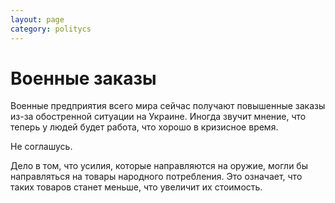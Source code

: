 ```yaml
---
layout: page
category: politycs
---
```


# Военные заказы

Военные предприятия всего мира сейчас получают повышенные заказы из-за обостренной ситуации на Украине. Иногда звучит мнение, что теперь у людей будет работа, что хорошо в кризисное время.

Не соглашусь.

Дело в том, что усилия, которые направляются на оружие, могли бы направляться на товары народного потребления. Это означает, что таких товаров станет меньше, что увеличит их стоимость.


